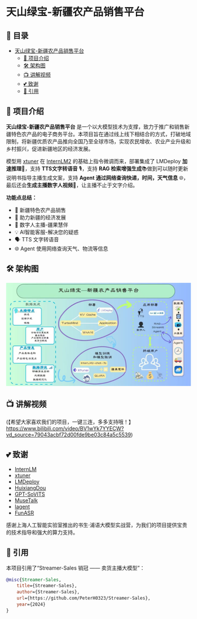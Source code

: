 <!-- for modelscope yaml info
---
language:
- zh
tags:
- streamer-sales
- internlm2
frameworks:
- pytorch
tasks:
- text-generation
license: Apache License 2.0
---
-->
# 天山绿宝-新疆农产品销售平台


## 📌 目录

- [天山绿宝-新疆农产品销售平台](#天山绿宝-新疆农产品销售平台)
  - [📢 项目介绍](#-项目介绍)
  - [🛠 架构图](#-架构图)
  - [📺️ 讲解视频](#️-讲解视频)
  - [💕 致谢](#-致谢)
  - [🔗 引用](#-引用)
 
    
## 📢 项目介绍

**天山绿宝-新疆农产品销售平台** 是一个以大模型技术为支撑，致力于推广和销售新疆特色农产品的电子商务平台。本项目旨在通过线上线下相结合的方式，打破地域限制，将新疆优质农产品推向全国乃至全球市场，实现农民增收、农业产业升级和乡村振兴，促进新疆地区的经济发展。

模型用 [xtuner](https://github.com/InternLM/xtuner) 在 [InternLM2](https://github.com/InternLM/InternLM) 的基础上指令微调而来，部署集成了 LMDeploy **加速推理**🚀，支持 **TTS文字转语音** 🎙️，支持 **RAG 检索增强生成**📚做到可以随时更新说明书指导主播生成文案，支持 **Agent 通过网络查询快递，时间，天气信息** 🌐，最后还会**生成主播数字人视频**🦸，让主播不止于文字介绍。

**功能点总结：**

- 🍇 新疆特色农产品销售
- 🚀 助力新疆的经济发展
- 🤖 数字人主播-疆果慧伴
- 💡 AI智能客服-解决您的疑惑
- 🗣️ TTS 文字转语音
- 🌐 Agent 使用网络查询天气、物流等信息


## 🛠 架构图

![架构图](architecture.jpg)


## 📺️ 讲解视频
(【希望大家喜欢我们的项目，一键三连，多多支持哦！】https://www.bilibili.com/video/BV1wYk7YYECW?vd_source=79043acbf72d00fde9be03c84a5c5539)


## 💕 致谢

- [InternLM](https://github.com/InternLM/InternLM)
- [xtuner](https://github.com/InternLM/xtuner)
- [LMDeploy](https://github.com/InternLM/LMDeploy)
- [HuixiangDou](https://github.com/InternLM/HuixiangDou)
- [GPT-SoVITS](https://github.com/RVC-Boss/GPT-SoVITS)
- [MuseTalk](https://github.com/TMElyralab/MuseTalk)
- [lagent](https://github.com/InternLM/lagent)
- [FunASR](https://github.com/modelscope/FunASR)

感谢上海人工智能实验室推出的书生·浦语大模型实战营，为我们的项目提供宝贵的技术指导和强大的算力支持。


## 🔗 引用

本项目引用了“Streamer-Sales 销冠 —— 卖货主播大模型”：

```bibtex
@misc{Streamer-Sales,
    title={Streamer-Sales},
    author={Streamer-Sales},
    url={https://github.com/PeterH0323/Streamer-Sales},
    year={2024}
}
